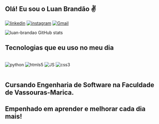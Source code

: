 ## Olá! Eu sou o Luan Brandão ✌️

[![linkedin](https://img.shields.io/badge/LinkedIn-0077B5?style=for-the-badge&logo=linkedin&logoColor=white)](https://www.linkedin.com/in/luan-brandao-a343b224b/)
[![instagram](https://img.shields.io/badge/Instagram-E4405F?style=for-the-badge&logo=instagram&logoColor=white)](https://www.instagram.com/luan_.brandao/)
[![Gmail](https://img.shields.io/badge/Gmail-D14836?style=for-the-badge&logo=gmail&logoColor=white)](brandaoluan506@gmail.com)

![luan-brandao GitHub stats](https://github-readme-stats.vercel.app/api?username=luan-brandao&show_icons=true&theme=dracula)

## Tecnologias que eu uso no meu dia 

<div style="display: inline_block"><br/>
    <img align center alt="python" src="https://img.shields.io/badge/Python-3776AB?style=for-the-badge&logo=python&logoColor=white"/> 
    <img align center alt="htmls5" src="https://img.shields.io/badge/HTML5-E34F26?style=for-the-badge&logo=html5&logoColor=white"/>
    <img align center alt="JS" src="https://img.shields.io/badge/JavaScript-323330?style=for-the-badge&logo=javascript&logoColor=F7DF1E"/>
    <img align center alt="css3" src="https://img.shields.io/badge/CSS3-1572B6?style=for-the-badge&logo=css3&logoColor=white"/>
</div><br/>

## Cursando Engenharia de Software na Faculdade de Vassouras-Marica.
## Empenhado em aprender e melhorar cada dia mais!

